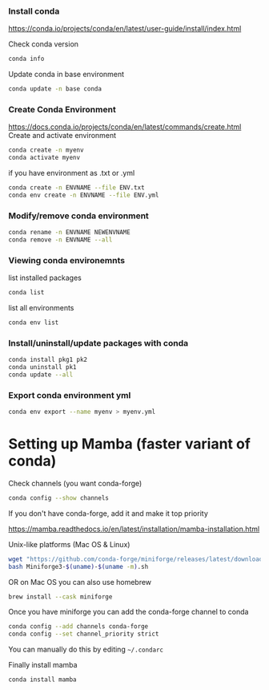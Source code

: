 ### Install conda
https://conda.io/projects/conda/en/latest/user-guide/install/index.html

Check conda version
```bash
conda info 
```

Update conda in base environment
```bash
conda update -n base conda
```



### Create Conda Environment
https://docs.conda.io/projects/conda/en/latest/commands/create.html
Create and activate  environment
```bash
conda create -n myenv
conda activate myenv
```

if you have environment as .txt or .yml
```bash
conda create -n ENVNAME --file ENV.txt
conda env create -n ENVNAME --file ENV.yml
```
### Modify/remove conda environment
```bash
conda rename -n ENVNAME NEWENVNAME
conda remove -n ENVNAME --all
```


### Viewing conda environemnts
list installed packages
```bash
conda list
```
list all environments
```bash
conda env list
```

### Install/uninstall/update packages with conda
```bash
conda install pkg1 pk2
conda uninstall pk1
conda update --all
```

### Export conda environment yml
```bash
conda env export --name myenv > myenv.yml
```

# Setting up Mamba (faster variant of conda)

Check channels (you want conda-forge)
```bash
conda config --show channels
```
If you don't have conda-forge, add it and make it top priority

https://mamba.readthedocs.io/en/latest/installation/mamba-installation.html

Unix-like platforms (Mac OS & Linux)
```bash
wget "https://github.com/conda-forge/miniforge/releases/latest/download/Miniforge3-$(uname)-$(uname -m).sh"
bash Miniforge3-$(uname)-$(uname -m).sh
```

OR on Mac OS you can also use homebrew
```bash
brew install --cask miniforge
```

Once you have miniforge you can add the conda-forge channel to conda

```bash
conda config --add channels conda-forge
conda config --set channel_priority strict
```

You can manually do this by editing `~/.condarc`

Finally install mamba
```bash
conda install mamba
```


